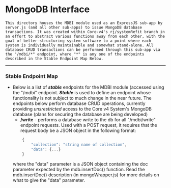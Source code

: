 # MongoDB Interface
    This directory houses the MDBI module used as an ExpressJS sub-app by server.js (and all other sub-apps) to issue MongoDB database transactions. It was created within Core-v4's rj/systemRefit branch in an effort to abstract various functions away from each other, with the goal of better-structuring system software to a point where each system is individually maintainable and somewhat stand-alone. All database CRUD transactions can be performed through this sub-app via the "/mdbi/*" endpoint, where "*" is any one of the endpoints described in the Stable Endpoint Map Below.

---

### Stable Endpoint Map
  - Below is a list of **_stable_** endpoints for the MDBI module (accessed using the "/mdbi" endpoint. **_Stable_** is used to define an endpoint whose functionality is not subject to much change in the near future. The endpoints below perform database CRUD operations, currently providing _unsrestricted_ access to the Core v4 System's MongoDB database (plans for securing the database are being developed)
    * **/write** - performs a database write to the db for all "/mdbi/write" endpoint requests. Used with a POST request, it requires that the request body be a JSON object in the following format:
    ```javascript
        {
            "collection": "string name of collection",
            "data": {...}
        }
    ```
    where the "data" parameter is a JSON object containing the doc parameter expected by the mdb.insertDoc() function. Read the mdb.insertDoc() description (in mongoWrapper.js) for more details on what to give the "data" parameter.

